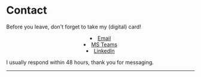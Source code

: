 # Contact

Before you leave, don't forget to take my (digital) card!
<nav style="font-size: 1em; text-align: center">
<li><a href="mailto:chau6054@mylaurier.ca"><span>Email</span></a></li>
<li><a href="https://teams.microsoft.com"><span>MS Teams</span></a></li>
<li><a href="https://www.linkedin.com/in/emilyy-chau"><span>LinkedIn</span></a></li>
</nav>

I usually respond within 48 hours, thank you for messaging.

---